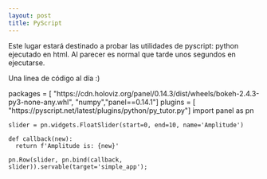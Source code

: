 ```yaml
---
layout: post
title: PyScript
---
```


Este lugar estará destinado a probar las utilidades de pyscript: python ejecutado en html. Al parecer es normal que tarde unos segundos en ejecutarse.

Una linea de código al día :)

<html>

  <head>
  <meta charset="utf-8" />
  <meta name="viewport" content="width=device-width,initial-scale=1" />

  <title>Writing to the page</title>

  <link rel="stylesheet" href="https://pyscript.net/latest/pyscript.css" />
  <script defer src="https://pyscript.net/latest/pyscript.js"></script>
  </head>


  <py-config>
    packages = [
      "https://cdn.holoviz.org/panel/0.14.3/dist/wheels/bokeh-2.4.3-py3-none-any.whl",
      "numpy","panel==0.14.1"]
    plugins = [
      "https://pyscript.net/latest/plugins/python/py_tutor.py"]      
  </py-config>

  <py-script>
    import panel as pn

    slider = pn.widgets.FloatSlider(start=0, end=10, name='Amplitude')

    def callback(new):
      return f'Amplitude is: {new}'

    pn.Row(slider, pn.bind(callback, slider)).servable(target='simple_app');
  </py-script>

</html>